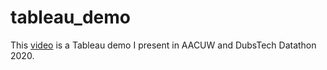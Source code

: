 # tableau_demo
This [video](https://drive.google.com/file/d/1i9XbIYUkXo3VX7qmHYYGZDAUHmcQG16h/view?usp=sharing) is a Tableau demo I present in AACUW and DubsTech Datathon 2020.
